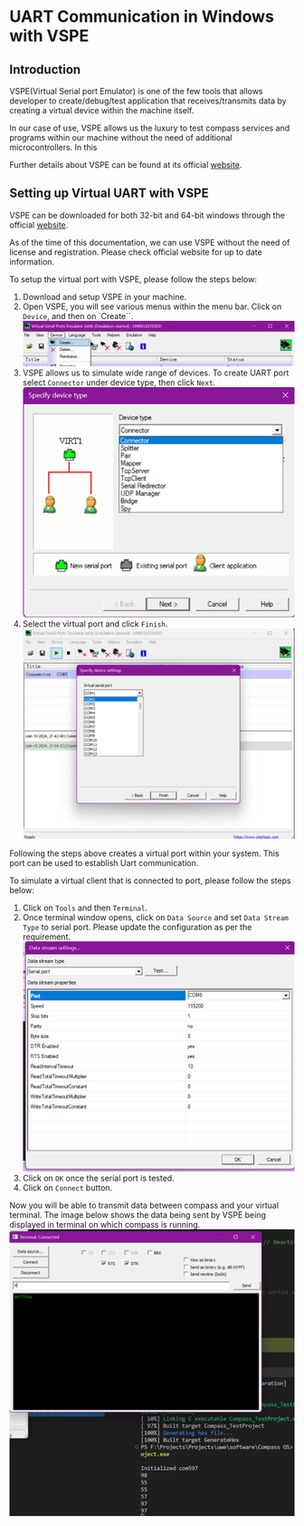 # UART Communication in Windows with VSPE

## Introduction

VSPE(Virtual Serial port Emulator) is one of the few tools that allows developer to create/debug/test application that receives/transmits data by creating a virtual device within the machine itself.

In our case of use, VSPE allows us the luxury to test compass services and programs within our machine without the need of additional microcontrollers. In this

Further details about VSPE can be found at its official [website](https://eterlogic.com/Products.VSPE.html).


## Setting up Virtual UART with VSPE

VSPE can be downloaded for both 32-bit and 64-bit windows through the official [website](https://eterlogic.com/Products.VSPE.html).

As of the time of this documentation, we can use VSPE without the need of license and registration. Please check official website for up to date information.

To setup the virtual port with VSPE, please follow the steps below:

1. Download and setup VSPE in your machine.
2. Open VSPE, you will see various menus within the menu bar. Click on `Device`, and then on `Create``.
![Menu options](image.png)
3. VSPE allows us to simulate wide range of devices. To create UART port select `Connector` under device type, then click `Next`.
![Device options](image-1.png)
4. Select the virtual port and click `Finish`.
![Alt text](image-2.png)

Following the steps above creates a virtual port within your system. This port can be used to establish Uart communication. 

To simulate a virtual client that is connected to port, please follow the steps below:

1. Click on `Tools` and then `Terminal`.
2. Once terminal window opens, click on `Data Source` and set `Data Stream Type` to serial port. Please update the configuration as per the requirement.
![Alt text](image-3.png)
3. Click on `OK` once the serial port is tested. 
4. Click on `Connect` button.

Now you will be able to transmit data between compass and your virtual terminal.
The image below shows the data being sent by VSPE being displayed in terminal on which compass is running.
![Alt text](image-4.png)


